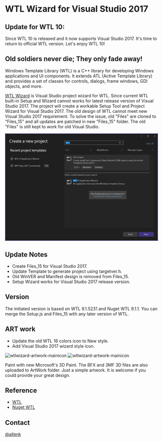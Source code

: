 # WTL Wizard for Visual Studio 2017
## Update for WTL 10:
Since WTL 10 is released and it now supports Visual Studio 2017.
It's time to return to official WTL version. Let's enjoy WTL 10!

## Old soldiers never die; They only fade away!

Windows Template Library (WTL) is a C++ library for developing Windows applications and UI components. It extends ATL (Active Template Library) and provides a set of classes for controls, dialogs, frame windows, GDI objects, and more.

[WTL Wizard](https://github.com/allenk/WTL-Wizard-VS2017) is Visual Studio project wizard for WTL. Since current WTL built-in Setup and Wizard cannot works for latest release version of Visual Studio 2017.  The project will create a workable Setup Tool and Project Wizard for Visual Studio 2017.
The old design of WTL cannot meet new Visual Studio 2017 requirement. To solve the issue, old "Files" are cloned to "Files_15" and all updates are patched in new "Files_15" folder. The old "Files" is still kept to work for old Visual Studio.

![wtlwizard-feed-screenshot](Artwork/WTLWizardDialog.png)

## Update Notes
* Create Files_15 for Visual Studio 2017.
* Update Template to generate project using targetver.h.
* Old WinVER and Manifest design is removed from Files_15. 
* Setup Wizard works for Visual Studio 2017 release version.

## Version
The initiated version is based on WTL 9.1.5231 and Nuget WTL 9.1.1.
You can merge the Setup.js and Files_15 with any later version of WTL.

## ART work
* Update the old WTL 16 colors icon to New style.
* Add Visual Studio 2017 wizard style icon.

<img src="Artwork/wtl_icon_snapshot_00.png" alt="wtlwizard-artwork-mainicon" width="250">
<img src="Artwork/WTLSimple.png" alt="wtlwizard-artwork-mainicon" width="250">

Paint with new Microsoft's 3D Paint. The BFX and 3MF 3D files are also uploaded to ArtWork folder.
Just a simple artwork. It is welcome if you could provide your great design.

## Reference
* [WTL](https://sourceforge.net/projects/wtl/)
* [Nuget WTL](https://www.nuget.org/packages/wtl/)

## Contact
 [@allenk](https://github.com/allenk)
 
